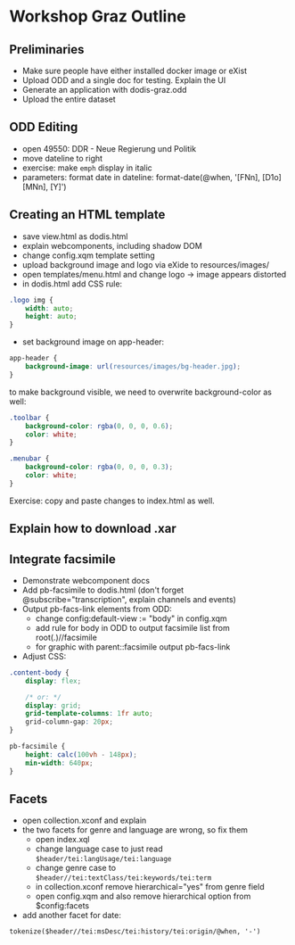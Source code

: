 # Workshop Graz Outline

## Preliminaries

* Make sure people have either installed docker image or eXist
* Upload ODD and a single doc for testing. Explain the UI
* Generate an application with dodis-graz.odd
* Upload the entire dataset

## ODD Editing

* open 49550: DDR - Neue Regierung und Politik
* move dateline to right
* exercise: make `emph` display in italic
* parameters: format date in dateline: format-date(@when, '[FNn], [D1o] [MNn], [Y]')

## Creating an HTML template

* save view.html as dodis.html
* explain webcomponents, including shadow DOM
* change config.xqm template setting
* upload background image and logo via eXide to resources/images/
* open templates/menu.html and change logo -> image appears distorted
* in dodis.html add CSS rule:

```css
.logo img {
    width: auto;
    height: auto;
}
```

* set background image on app-header:

```css
app-header {
    background-image: url(resources/images/bg-header.jpg);
}
```

to make background visible, we need to overwrite background-color as well:

```css
.toolbar {
    background-color: rgba(0, 0, 0, 0.6);
    color: white;
}

.menubar {
    background-color: rgba(0, 0, 0, 0.3);
    color: white;
}
```

Exercise: copy and paste changes to index.html as well.

## Explain how to download .xar

## Integrate facsimile

* Demonstrate webcomponent docs
* Add pb-facsimile to dodis.html (don't forget @subscribe="transcription", explain channels and events)
* Output pb-facs-link elements from ODD:
    * change config:default-view := "body" in config.xqm
    * add rule for body in ODD to output facsimile list from root(.)//facsimile
    * for graphic with parent::facsimile output pb-facs-link
* Adjust CSS:

```css
.content-body {
    display: flex;

    /* or: */
    display: grid;
    grid-template-columns: 1fr auto;
    grid-column-gap: 20px;
}

pb-facsimile {
    height: calc(100vh - 148px);
    min-width: 640px;
}
```

## Facets

* open collection.xconf and explain
* the two facets for genre and language are wrong, so fix them
    * open index.xql
    * change language case to just read `$header/tei:langUsage/tei:language`
    * change genre case to `$header//tei:textClass/tei:keywords/tei:term`
    * in collection.xconf remove hierarchical="yes" from genre field
    * open config.xqm and also remove hierarchical option from $config:facets
* add another facet for date:

```
tokenize($header//tei:msDesc/tei:history/tei:origin/@when, '-')
```
